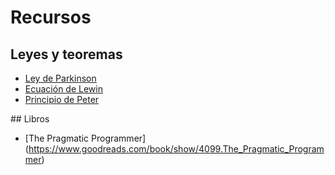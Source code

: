 # Recursos

## Leyes y teoremas

- [Ley de Parkinson](https://en.wikipedia.org/wiki/Parkinson%27s_law)
- [Ecuación de Lewin](https://en.wikipedia.org/wiki/Lewin%27s_equation)
- [Principio de Peter](https://es.wikipedia.org/wiki/Principio_de_Peter)

## Libros

- [The Pragmatic Programmer] (https://www.goodreads.com/book/show/4099.The_Pragmatic_Programmer)
